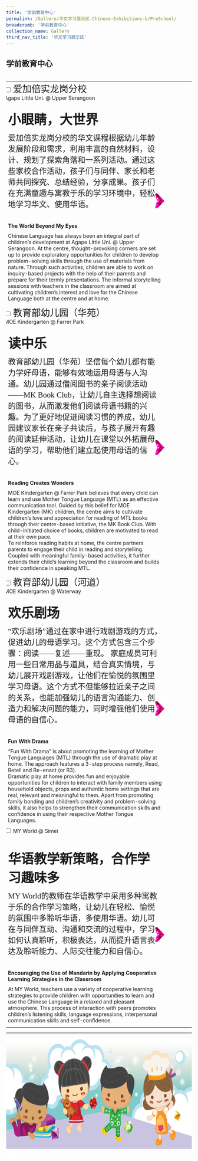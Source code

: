 ```yaml
---
title: '学前教育中心'
permalink: /Gallery/华文学习展示区-Chinese-Exhibitions-b/PreSchool/
breadcrumb: '学前教育中心'
collection_name: Gallery
third_nav_title: '华文学习展示区'
---
```

<html>
<head>
<style>
 
.hl{
    display: inline-block;
    padding: 12px 20px;
    text-align: center;
    text-decoration: none;
    color: #fff;
    background-color: #4372d6;
    border-radius: 6px;
    outline: 0;
    cursor: pointer;
    margin-right: 10px;
    margin-bottom: 7px;
    width: 120px;
}
.tbl{
    border:0 none;
    padding:0; 
    margin:0;
    border-collapse: collapse;
}
.tbl a {
    position:absolute;
    margin-left: -100px;
}
.atab,
.atab1Line{
    margin-bottom: 5px;
    width: 87%;
    height:auto;
    margin-left: -5px;
    }
    
    @media only screen and (max-width: 600px) {
   .atab{
  width:69%;
  }
}

 .horizontal-scroll {
    overflow:unset !important;
    }
</style>
<!-- Global site tag (gtag.js) - Google Ads: 726049306 -->
<script async src="https://www.googletagmanager.com/gtag/js?id=AW-726049306"></script>
<script>
  window.dataLayer = window.dataLayer || [];
  function gtag(){dataLayer.push(arguments);}
  gtag('js', new Date());

  gtag('config', 'AW-726049306');
</script>
</head>
<body>  
 <div><h2 style="font-family:KaiTi;">学前教育中心</h2></div>
 <img src="/images/MTL-Challenge-Banner.jpeg" style="display:none;"> <br/>
<table class="tbl">
<tr>
<td style="border:0 none;padding: 0; margin:0;">
<div class="atab">
      <input id="tab-1" type="checkbox" name="tab">
      <label for="tab-1" class="lbCh"><span style="font-size:25px;font-family:KaiTi;padding-top:12px;">爱加倍实龙岗分校 </span><br/> Agape Little Uni. @ Upper Serangoon</label>
      <div class="tab-content">
       <h4 style="font-size:35px;font-family:KaiTi;padding-top:12px;margin:10px;">小眼睛，大世界</h4>
       <p style="font-family:KaiTi;margin:10px;font-size:21px;">
       爱加倍实龙岗分校的华文课程根据幼儿年龄发展阶段和需求，利用丰富的自然材料，设计、规划了探索角落和一系列活动。通过这些家校合作活动，孩子们与同伴、家长和老师共同探究、总结经验，分享成果。孩子们在充满童趣与寓教于乐的学习环境中，轻松地学习华文、使用华语。</p><br/>
       <h4 style="margin:10px;">The World Beyond My Eyes</h4>
        <p style="margin:10px;">
         Chinese Language has always been an integral part of children’s development at Agape Little Uni. @ Upper Serangoon. At the centre, thought-provoking corners are set up 
         to provide exploratory opportunities for children to develop problem-solving skills through the use of materials from nature. Through such activities, children are able to  work on inquiry-based projects with the help of their parents and prepare for their termly presentations. The informal storytelling sessions with teachers in the classroom are aimed at cultivating children’s interest and love for the Chinese Language both at the centre and at home.
        </p>
      </div>
</div>
</td>
<td style="border:0 none;padding: 0;" class="btnImg21">
 <a href="/test/爱加倍实龙岗分校/"><img src="/images/MTLS_arrows_V1(19AUG2020)-03.png"></a>
</td>
</tr>
<tr>
<td style="border:0 none;padding: 0; margin:0;">
<div class="atab">
      <input id="tab-2" type="checkbox" name="tab">
      <label for="tab-2" class="lbCh"><span style="font-size:25px;font-family:KaiTi;padding-top:12px;">教育部幼儿园（华苑）</span><br/>MOE Kindergarten @ Farrer Park</label>
      <div class="tab-content">
       <h4 style="font-size:35px;font-family:KaiTi;padding-top:12px;margin:10px;">读中乐</h4>
       <p style="font-family:KaiTi;margin:10px;font-size:21px;">
       教育部幼儿园（华苑）坚信每个幼儿都有能力学好母语，能够有效地运用母语与人沟通。幼儿园通过借阅图书的亲子阅读活动——MK Book Club，让幼儿自主选择想阅读的图书，从而激发他们阅读母语书籍的兴趣。为了更好地促进阅读习惯的养成，幼儿园建议家长在亲子共读后，与孩子展开有趣的阅读延伸活动，让幼儿在课堂以外拓展母语的学习，帮助他们建立起使用母语的信心。</p><br/>
       <h4 style="margin:10px;">Reading Creates Wonders</h4>
        <p style="margin:10px;">
        MOE Kindergarten @ Farrer Park believes that every child can learn and use Mother Tongue Language (MTL) as an effective communication tool. Guided by this belief for MOE Kindergarten (MK) children, the centre aims to cultivate children’s love and appreciation for reading of MTL books through their centre-based initiative, the MK Book Club. With child-initiated choice of books, children are motivated to read at their own pace.  <br/>
         To reinforce reading habits at home, the centre partners parents to engage their child in reading and storytelling. Coupled with meaningful family-based activities, it further extends their child’s learning beyond the classroom and builds their confidence in speaking MTL.
        </p>
      </div>
</div>
</td>
<td style="border:0 none;padding: 0;" class="btnImg20">
 <a href="/test/教育部幼儿园-（华苑）/"><img src="/images/MTLS_arrows_V1(19AUG2020)-03.png"></a>
</td>
</tr>
<tr>
<td style="border:0 none;padding: 0; margin:0;">
<div class="atab">
      <input id="tab-3" type="checkbox" name="tab">
      <label for="tab-3" class="lbCh"><span style="font-size:25px;font-family:KaiTi;padding-top:12px;">教育部幼儿园（河道）</span><br/> MOE Kindergarten @ Waterway</label>
      <div class="tab-content">
       <h4 style="font-size:35px;font-family:KaiTi;padding-top:12px;margin:10px;">欢乐剧场</h4>
       <p style="font-family:KaiTi;margin:10px;font-size:21px;">
       “欢乐剧场”通过在家中进行戏剧游戏的方式，促进幼儿的母语学习。这个方式包含三个步骤：阅读——复述——重现。
家庭成员可利用一些日常用品与道具，结合真实情境，与幼儿展开戏剧游戏，让他们在愉悦的氛围里学习母语。这个方式不但能够拉近亲子之间的关系，也能加强幼儿的语言沟通能力、创造力和解决问题的能力，同时增强他们使用母语的自信心。
</p><br/>
       <h4 style="margin:10px;">Fun With Drama</h4>
        <p style="margin:10px;">
                  “Fun With Drama” is about promoting the learning of Mother Tongue Languages (MTL) through the use of dramatic play at home. The approach features a 3-step process namely, Read, Retell and Re-enact (or R3). <br/>
         Dramatic play at home provides fun and enjoyable opportunities for children to interact with family members using household objects, props and authentic home settings that are real, relevant and meaningful to them.  Apart from promoting family bonding and children’s creativity and problem-solving skills, it also helps to strengthen their communication skills and confidence in using their respective Mother Tongue Languages.
 </p>
 </div>
</div>
</td>
<td style="border:0 none;padding: 0;" class="btnImg20" >
 <a href="/test/教育部幼儿园（河道）/"><img src="/images/MTLS_arrows_V1(19AUG2020)-03.png"></a>
</td>
</tr>
<tr>
<td style="border:0 none;padding: 0; margin:0;">
<div class="atab">
      <input id="tab-4" type="checkbox" name="tab">
      <label for="tab-4" class="lbCh">MY World @ Simei<br/> &nbsp; </label>
     <div class="tab-content">
      <h4 style="font-size:35px;font-family:KaiTi;padding-top:12px;margin:10px;">华语教学新策略，合作学习趣味多</h4>
       <p style="font-family:KaiTi;margin:10px;font-size:21px;">
       MY World的教师在华语教学中采用多种寓教于乐的合作学习策略，让幼儿在轻松、愉悦的氛围中多聆听华语，多使用华语。幼儿可在与同伴互动、沟通和交流的过程中，学习如何认真聆听，积极表达，从而提升语言表达及聆听能力、人际交往能力和自信心。 </p><br/>

<h4 style="margin:10px;">Encouraging the Use of Mandarin by Applying Cooperative Learning Strategies in the Classroom</h4>
<p style="margin:10px;">At MY World, teachers use a variety of cooperative learning strategies to provide children with opportunities to learn and use the Chinese Language in a relaxed and pleasant atmosphere. This process of interaction with peers promotes children’s listening skills, language expressions, interpersonal communication skills and self-confidence.
 </p>
 </div>
</div>
</td>
<td style="border:0 none;padding: 0;" class="btnImg16">
<a href="/test/MY-World/"><img src="/images/MTLS_arrows_V1(19AUG2020)-03.png"></a>
</td>
</tr>

</table>
<hr>
<div class="image">
  <img src="images/New_footer.jpg" class="Image" width="1000" height="300"></div>

<div class="btntop"><a href="#top" style="text-decoration:none;"><span style="color:white"><b>Top</b></span></a></div>

